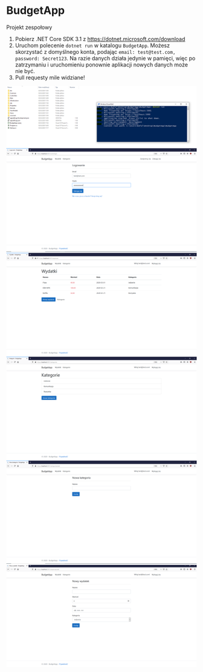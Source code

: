 # BudgetApp
Projekt zespołowy

1. Pobierz .NET Core SDK 3.1 z https://dotnet.microsoft.com/download
2. Uruchom polecenie `dotnet run` w katalogu `BudgetApp`. Możesz skorzystać z domyślnego konta, podając `email: test@test.com, password: Secret123`. Na razie danych działa jedynie w pamięci, więc po zatrzymaniu i uruchomieniu ponownie aplikacji nowych danych może nie być.
3. Pull requesty mile widziane!

![Uruchomienie](/docs/instruction.PNG)
![Logowanie](/docs/login.PNG)
![Wydatki](/docs/expenses.PNG)
![Kategorie](/docs/categories.PNG)
![Nowa kategoria](/docs/new_category.PNG)
![Nowy wydatek](/docs/new_expense.PNG)

